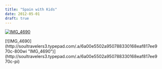```yaml
---
title: "Spain with Kids"
date: 2012-05-01
draft: true
---
```


[![IMG_4690](https://soultravelers3.typepad.com/.a/6a00e5502a95078833016765f5dad3970b-200wi "IMG_4690")](http://soultravelers3.typepad.com/.a/6a00e5502a95078833016765f5dad3970b-pi)  
  
  
  
  
  

<!--more--> [![IMG_4690](http://soultravelers3.typepad.com/.a/6a00e5502a950788330168eaf817ee970c-800wi "IMG_4690")](http://soultravelers3.typepad.com/.a/6a00e5502a950788330168eaf817ee970c-pi)
